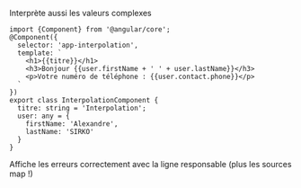 Interprète aussi les valeurs complexes

    import {Component} from '@angular/core';
    @Component({
      selector: 'app-interpolation',
      template: `
        <h1>{{titre}}</h1>
        <h3>Bonjour {{user.firstName + ' ' + user.lastName}}</h3>
        <p>Votre numéro de téléphone : {{user.contact.phone}}</p>
      `
    })
    export class InterpolationComponent {
      titre: string = 'Interpolation';
      user: any = {
        firstName: 'Alexandre',
        lastName: 'SIRKO'
      }
    }

Affiche les erreurs correctement avec la ligne responsable 
(plus les sources map !)
